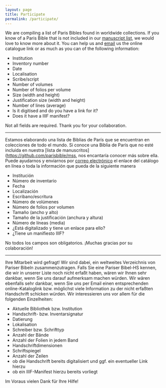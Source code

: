 ```yaml
---
layout: page
title: Participate
permalink: /participate/
---
```


We are compiling a list of Paris Bibles found in worldwide collections. If you know of a Paris Bible that is not included in our [manuscript list](https://github.com/parisbible/mss), we would love to know more about it. You can help us and [email](mailto:parisbible@gmail.com) us the online catalogue link or as much as you can of the following information:

- Institution
- Inventory number
- Date
- Localisation
- Scribe/script
- Number of volumes
- Number of folios per volume
- Size (width and height)
- Justification size (width and height)
- Number of lines (average)
- Is it digitised and do you have a link for it?
- Does it have a IIIF manifest?

Not all fields are required. Thank you for your collaboration.



******************



Estamos elaborando una lista de Biblias de París que se encuentran en colecciones de todo el mundo. Si conoce una Biblia de París que no esté incluida en nuestra [lista de manuscritos](https://github.com/parisbible/mss, nos encantaría conocer más sobre ella. Puede ayudarnos y enviarnos por [correo electrónico](mailto:parisbible@gmail.com) el enlace del catálogo en línea o toda la información que pueda de la siguiente manera

- Institución
- Número de inventario
- Fecha
- Localización
- Escribano/escritura
- Número de volúmenes
- Número de folios por volumen
- Tamaño (ancho y alto)
- Tamaño de la justificación (anchura y altura)
- Número de líneas (media)
- ¿Está digitalizado y tiene un enlace para ello?
- ¿Tiene un manifiesto IIIF?

No todos los campos son obligatorios. ¡Muchas gracias por su colaboración!





******************



Ihre Mitarbeit wird gefragt!  Wir sind dabei, ein weltweites Verzeichnis von Pariser Bibeln zusammenzutragen. Falls Sie eine Pariser Bibel-HS kennen, die wir in unserer Liste noch nicht erfaßt haben, wären wir Ihnen sehr dankbar, wenn Sie uns darauf aufmerksam machen würden. Wir wären ebenfalls sehr dankbar, wenn Sie uns per Email einen entsprechenden online-Kataloglink bzw. möglichst viele Information zu der nicht erfaßten Handschrift schicken würden. Wir interessieren uns vor allem für die folgenden Einzelheiten:

- Aktuelle Bibliothek bzw. Institution
- Handschrift- bzw. Inventarsignatur
- Datierung
- Lokalisation
- Schreiber bzw. Schrifttyp
- Anzahl der Bände
- Anzahl der Folien in jedem Band
- Handschriftdimensionen
- Schriftspiegel
- Anzahl der Zeilen
- ob die Handschrift bereits digitalisiert und ggf. ein eventueller Link hierzu
- ob ein IIIF-Manifest hierzu bereits vorliegt

Im Voraus vielen Dank für Ihre Hilfe!

